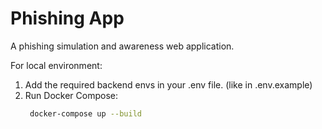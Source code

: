 # Phishing App
A phishing simulation and awareness web application.

For local environment:
1. Add the required backend envs in your .env file. (like in .env.example)
2. Run Docker Compose:
   ```bash
    docker-compose up --build
   ```
